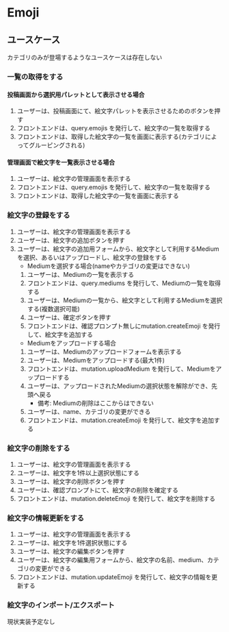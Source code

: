 # Emoji

## ユースケース

カテゴリのみが登場するようなユースケースは存在しない

### 一覧の取得をする

#### 投稿画面から選択用パレットとして表示させる場合

1. ユーザーは、投稿画面にて、絵文字パレットを表示させるためのボタンを押す
2. フロントエンドは、query.emojis を発行して、絵文字の一覧を取得する
3. フロントエンドは、取得した絵文字の一覧を画面に表示する(カテゴリによってグルーピングされる)

#### 管理画面で絵文字を一覧表示させる場合

1. ユーザーは、絵文字の管理画面を表示する
2. フロントエンドは、query.emojis を発行して、絵文字の一覧を取得する
3. フロントエンドは、取得した絵文字の一覧を画面に表示する

### 絵文字の登録をする

1. ユーザーは、絵文字の管理画面を表示する
2. ユーザーは、絵文字の追加ボタンを押す
3. ユーザーは、絵文字の追加用フォームから、絵文字として利用するMediumを選択、あるいはアップロードし、絵文字の登録をする
   - Mediumを選択する場合(nameやカテゴリの変更はできない)
   1. ユーザーは、Mediumの一覧を表示する
   2. フロントエンドは、query.mediums を発行して、Mediumの一覧を取得する
   3. ユーザーは、Mediumの一覧から、絵文字として利用するMediumを選択する(複数選択可能)
   4. ユーザーは、確定ボタンを押す
   5. フロントエンドは、確認プロンプト無しにmutation.createEmoji を発行して、絵文字を追加する
   - Mediumをアップロードする場合
   1. ユーザーは、Mediumのアップロードフォームを表示する
   2. ユーザーは、Mediumをアップロードする(最大1件)
   3. フロントエンドは、mutation.uploadMedium を発行して、Mediumをアップロードする
   4. ユーザーは、アップロードされたMediumの選択状態を解除ができ、先頭へ戻る
      - 備考: Mediumの削除はここからはできない
   5. ユーザーは、name、カテゴリの変更ができる
   6. フロントエンドは、mutation.createEmoji を発行して、絵文字を追加する

### 絵文字の削除をする

1. ユーザーは、絵文字の管理画面を表示する
2. ユーザーは、絵文字を1件以上選択状態にする
3. ユーザーは、絵文字の削除ボタンを押す
4. ユーザーは、確認プロンプトにて、絵文字の削除を確定する
5. フロントエンドは、mutation.deleteEmoji を発行して、絵文字を削除する

### 絵文字の情報更新をする

1. ユーザーは、絵文字の管理画面を表示する
2. ユーザーは、絵文字を1件選択状態にする
3. ユーザーは、絵文字の編集ボタンを押す
4. ユーザーは、絵文字の編集用フォームから、絵文字の名前、medium、カテゴリの変更ができる
5. フロントエンドは、mutation.updateEmoji を発行して、絵文字の情報を更新する

### 絵文字のインポート/エクスポート

現状実装予定なし
